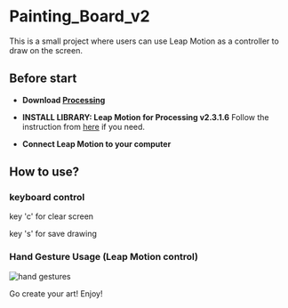 # Painting_Board_v2

This is a small project where users can use Leap Motion as a controller to draw on the screen.

## Before start

* **Download [Processing](https://processing.org/)**
  
* **INSTALL LIBRARY: Leap Motion for Processing v2.3.1.6**
  Follow the instruction from [here](https://github.com/nok/leap-motion-processing#license) if you need.

* **Connect Leap Motion to your computer**


## How to use?

### keyboard control

key 'c' for clear screen

key 's' for save drawing

### Hand Gesture Usage (Leap Motion control)

![hand gestures](https://github.com/Zavier-SE/Painting_Board/blob/master/instruction.png)


Go create your art!
Enjoy!
